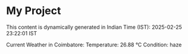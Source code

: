 # My Project

This content is dynamically generated in Indian Time (IST): 2025-02-25 23:22:01 IST


Current Weather in Coimbatore:
Temperature: 26.88 °C
Condition: haze
